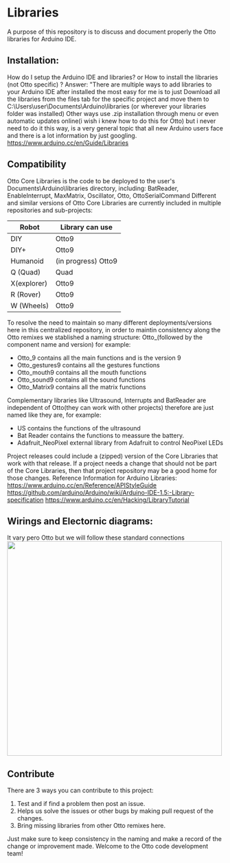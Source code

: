 # Libraries
A purpose of this repository is to discuss and document properly the Otto libraries for Arduino IDE.

## Installation:
How do I setup the Arduino IDE and libraries? or How to install the libraries (not Otto specific) ?
Answer: "There are multiple ways to add libraries to your Arduino IDE after installed the most easy for me is to just Download all the libraries from the files tab for the specific project and move them to C:\Users\user\Documents\Arduino\libraries (or wherever your libraries folder was installed)
Other ways use .zip installation through menu or even automatic updates online(i wish i knew how to do this for Otto) but i never need to do it this way, is a very general topic that all new Arduino users face and there is a lot information by just googling.
﻿https://www.arduino.cc/en/Guide/Libraries﻿
 
## Compatibility
Otto Core Libraries is the code to be deployed to the user's Documents\Arduino\libraries directory, including: BatReader, EnableInterrupt, MaxMatrix, Oscillator, Otto, OttoSerialCommand
Different and similar versions of Otto Core Libraries are currently included in multiple repositories and sub-projects:

Robot  | Library can use
------------- | -------------
DIY | Otto9
DIY+  | Otto9
Humanoid  | (in progress) Otto9
Q (Quad) | Quad
X(explorer)  | Otto9
R (Rover)  | Otto9
W (Wheels)  | Otto9

To resolve the need to maintain so many different deployments/versions here in this centralized repository, in order to maintin consistency along the Otto remixes we stablished a naming structure: 
Otto_(followed by the component name and version) for example:

* Otto_9 contains all the main functions and is the version 9
* Otto_gestures9 contains all the gestures functions
* Otto_mouth9	contains all the mouth functions
* Otto_sound9 contains all the sound functions
* Otto_Matrix9 contains all the matrix functions

Complementary libraries like Ultrasound, Interrupts and BatReader are independent of Otto(they can work with other projects) therefore are just named like they are, for example:
* US contains the functions of the ultrasound
* Bat Reader contains the functions to meassure the battery.
* Adafruit_NeoPixel external library from Adafruit to control NeoPixel LEDs

Project releases could include a (zipped) version of the Core Libraries that work with that release.
If a project needs a change that should not be part of the Core Libraries, then that project repository may be a good home for those changes.
Reference Information for Arduino Libraries:
﻿https://www.arduino.cc/en/Reference/APIStyleGuide﻿
﻿https://github.com/arduino/Arduino/wiki/Arduino-IDE-1.5:-Library-specification﻿
﻿https://www.arduino.cc/en/Hacking/LibraryTutorial﻿
 
 ## Wirings and Electornic diagrams:
 It vary pero Otto but we will follow these standard connections
 <img src="https://github.com/OttoDIY/Libraries/blob/master/OttoDIY_wirings.jpg" width="500" align="center">
 
 ## Contribute
 There are 3 ways you can contribute to this project:
1. Test and if find a problem then post an issue.
2. Helps us solve the issues or other bugs by making pull request of the changes.
3. Bring missing libraries from other Otto remixes here.

Just make sure to keep consistency in the naming and make a record of the change or improvement made.
Welcome to the Otto code development team!
